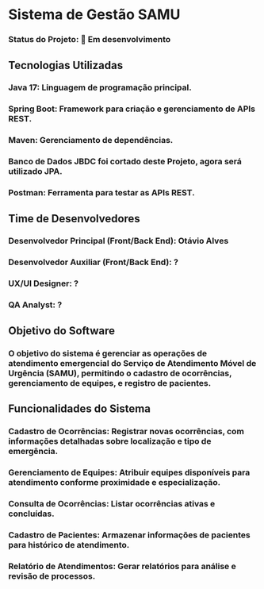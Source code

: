 # Sistema de Gestão SAMU

### Status do Projeto: 🚧 Em desenvolvimento

## Tecnologias Utilizadas
### Java 17: Linguagem de programação principal.
### Spring Boot: Framework para criação e gerenciamento de APIs REST.
### Maven: Gerenciamento de dependências.
### Banco de Dados JBDC foi cortado deste Projeto, agora será utilizado JPA.
### Postman: Ferramenta para testar as APIs REST.

## Time de Desenvolvedores
### Desenvolvedor Principal (Front/Back End): Otávio Alves
### Desenvolvedor Auxiliar (Front/Back End): ?
### UX/UI Designer: ?
### QA Analyst: ?


## Objetivo do Software
### O objetivo do sistema é gerenciar as operações de atendimento emergencial do Serviço de Atendimento Móvel de Urgência (SAMU), permitindo o cadastro de ocorrências, gerenciamento de equipes, e registro de pacientes.

## Funcionalidades do Sistema
### Cadastro de Ocorrências: Registrar novas ocorrências, com informações detalhadas sobre localização e tipo de emergência.
### Gerenciamento de Equipes: Atribuir equipes disponíveis para atendimento conforme proximidade e especialização.
### Consulta de Ocorrências: Listar ocorrências ativas e concluídas.
### Cadastro de Pacientes: Armazenar informações de pacientes para histórico de atendimento.
### Relatório de Atendimentos: Gerar relatórios para análise e revisão de processos.
